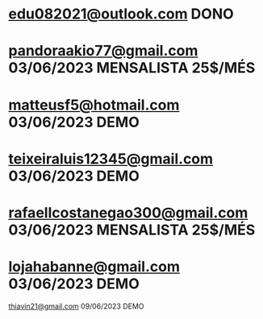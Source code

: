 edu082021@outlook.com DONO
===================================================================================================================
pandoraakio77@gmail.com 03/06/2023 MENSALISTA 25$/MÉS
===================================================================================================================
matteusf5@hotmail.com 03/06/2023 DEMO
===================================================================================================================
teixeiraluis12345@gmail.com 03/06/2023 DEMO
===================================================================================================================
rafaellcostanegao300@gmail.com 03/06/2023 MENSALISTA  25$/MÉS
===================================================================================================================
lojahabanne@gmail.com 03/06/2023 DEMO
===================================================================================================================
thiavin21@gmail.com 09/06/2023 DEMO
